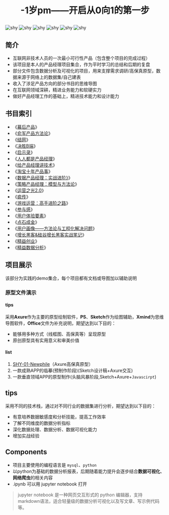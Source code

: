 # <p align="center">-1岁pm——开启从0向1的第一步</p>
![shy](https://img.shields.io/badge/state-更新中-green.svg)
![shy](https://img.shields.io/badge/原型-Axure-lightgreen.svg)
![shy](https://img.shields.io/badge/contributor-1-pink.svg)
![shy](https://img.shields.io/badge/思维导图-Xmind-red.svg)
![shy](https://img.shields.io/badge/Python-3-blue.svg)
![shy](https://img.shields.io/badge/sql-Mysql-lightblue.svg)


## 简介
* 互联网非技术人员的一次最小可行性产品（包含整个项目的完成过程）
* 该项目是本人的产品经理项目集合，作为平时学习的总结和后期的复盘
* 部分文件包含数据分析及可视化的项目，用来支撑需求调研/高保真原型，数据来源于网络上的数据集/自己建表
* 收入了涉足产品方向的部分书目的思维导图
* 在互联网领域深耕，精进业务能力和软硬实力
* 做好产品经理工作的基础上，精进技术能力和设计能力
## 书目索引
* 《[幕后产品](https://github.com/icesuka/Project-0/blob/main/product%20manager%20markdown/%E5%B9%95%E5%90%8E%E4%BA%A7%E5%93%81.md)》
* 《[俞军产品方法论](https://github.com/icesuka/Project-0/blob/main/product%20manager%20markdown/%E4%BF%9E%E5%86%9B%E4%BA%A7%E5%93%81%E6%96%B9%E6%B3%95%E8%AE%BA.md)》
* 《[结网](https://github.com/icesuka/Project-0/blob/main/product%20manager%20markdown/%E7%BB%93%E7%BD%91.md)》  
* 《[决胜B端](https://github.com/icesuka/Project-0/blob/main/product%20manager%20markdown/%E5%86%B3%E8%83%9CB%E7%AB%AF.md)》  
* 《[启示录](https://github.com/icesuka/Project-0/blob/main/product%20manager%20markdown/%E5%90%AF%E7%A4%BA%E5%BD%95%EF%BC%9A%E6%89%93%E9%80%A0%E7%94%A8%E6%88%B7%E5%96%9C%E7%88%B1%E7%9A%84%E4%BA%A7%E5%93%81.md)》  
* 《[人人都是产品经理](https://github.com/icesuka/Project-0/blob/main/product%20manager%20markdown/%E4%BA%BA%E4%BA%BA%E9%83%BD%E6%98%AF%E4%BA%A7%E5%93%81%E7%BB%8F%E7%90%86.md)》  
* 《[给产品经理讲技术](https://github.com/icesuka/Project-0/blob/main/product%20manager%20markdown/%E7%BB%99%E4%BA%A7%E5%93%81%E7%BB%8F%E7%90%86%E8%AE%B2%E6%8A%80%E6%9C%AF.md)》  
* 《[淘宝十年产品事](https://github.com/icesuka/Project-0/blob/main/product%20manager%20markdown/%E6%B7%98%E5%AE%9D%E5%8D%81%E5%B9%B4%E4%BA%A7%E5%93%81%E4%BA%8B.md)》 
* 《[数据产品经理：实战进阶》](https://github.com/icesuka/Project-0/blob/main/product%20manager%20markdown/%E6%95%B0%E6%8D%AE%E4%BA%A7%E5%93%81%E7%BB%8F%E7%90%86%EF%BC%9A%E5%AE%9E%E6%88%98%E8%BF%9B%E9%98%B6.md)》  
* 《[策略产品经理：模型与方法论](https://github.com/icesuka/Project-0/blob/main/product%20manager%20markdown/%E7%AD%96%E7%95%A5%E4%BA%A7%E5%93%81%E7%BB%8F%E7%90%86%EF%BC%9A%E6%A8%A1%E5%9E%8B%E4%B8%8E%E6%96%B9%E6%B3%95%E8%AE%BA.md)》
* 《[运营之光2.0](https://github.com/icesuka/Project-0/blob/main/product%20manager%20markdown/%E8%BF%90%E8%90%A5%E4%B9%8B%E5%85%892.0.md)》 
* 《[疯传](https://github.com/icesuka/Project-0/blob/main/product%20manager%20markdown/%E7%96%AF%E4%BC%A0.md)》  
* 《[游戏运营：高手进阶之路](https://github.com/icesuka/Project-0/blob/main/product%20manager%20markdown/%E6%B8%B8%E6%88%8F%E8%BF%90%E8%90%A5%EF%BC%9A%E9%AB%98%E6%89%8B%E8%BF%9B%E9%98%B6%E4%B9%8B%E8%B7%AF.md)》  
* 《[参与感](https://github.com/icesuka/Project-0/blob/main/product%20manager%20markdown/%E5%8F%82%E4%B8%8E%E6%84%9F.md)》
* 《[用户体验要素](https://github.com/icesuka/Project-0/blob/main/product%20manager%20markdown/%E7%94%A8%E6%88%B7%E4%BD%93%E9%AA%8C%E8%A6%81%E7%B4%A0.md)》 
* 《[点石成金](https://github.com/icesuka/Project-0/blob/main/product%20manager%20markdown/%E7%82%B9%E7%9F%B3%E6%88%90%E9%87%91.md)》
* 《[用户画像——方法论与工程化解决问题](https://github.com/icesuka/Project-0/blob/main/product%20manager%20markdown/%E7%94%A8%E6%88%B7%E7%94%BB%E5%83%8F%E2%80%94%E2%80%94%E6%96%B9%E6%B3%95%E8%AE%BA%E4%B8%8E%E5%B7%A5%E7%A8%8B%E5%8C%96%E8%A7%A3%E5%86%B3%E9%97%AE%E9%A2%98.md)》  
* 《[增长黑客&硅谷增长黑客实战笔记](https://github.com/icesuka/Project-0/blob/main/product%20manager%20markdown/%E5%A2%9E%E9%95%BF%E9%BB%91%E5%AE%A2%26%E7%A1%85%E8%B0%B7%E5%A2%9E%E9%95%BF%E9%BB%91%E5%AE%A2%E5%AE%9E%E6%88%98%E7%AC%94%E8%AE%B0.md)》 
* 《[精益创业](https://github.com/icesuka/Project-0/blob/main/product%20manager%20markdown/%E7%B2%BE%E7%9B%8A%E5%88%9B%E4%B8%9A.md)》  
* 《[精益数据分析](https://github.com/icesuka/Project-0/blob/main/product%20manager%20markdown/%E7%B2%BE%E7%9B%8A%E6%95%B0%E6%8D%AE%E5%88%86%E6%9E%90.md)》 
## 项目展示
该部分为实践的demo集合，每个项目都有文档或导图加以辅助说明
### 原型文件演示
#### tips
采用**Axure**作为主要的原型绘制软件，**PS**、**Sketch**作为绘图辅助，**Xmind**为思维导图软件，**Office**文件为补充说明，期望达到以下目的：
* 能够用多种方式（线框图、高保真等）呈现原型
* 原创原型具有实用意义和审美价值
#### list
1. [SHY-01-Newphile](https://lanhuapp.com/web/#/item/project/product?pid=8e03e3c1-0242-4804-bbb6-f041e21d3123&versionId=f7b3d429-05d3-408c-8700-50d5c75168b9&docId=11e20c76-3bf5-4515-86ee-098cb69d5a25&docType=axure&pageId=c3a3e16d4cfb4af88452618e5f72ac15&image_id=11e20c76-3bf5-4515-86ee-098cb69d5a25&parentId=41024a55-099d-4a81-a929-80d48f5dba9d&pwd=mQFv&teamId=ef08cddc-40cd-4206-ba1d-e93d061a7bc4&userId=7d7f0c92-b505-4fa6-b9ea-ec764b04eafa&activeSectionId=)（Axure高保真原型）
2. 一款成熟APP的临摹(预制作阶段)(Sketch设计稿+Axure交互)
3. 一款垂直领域APP的原型制作(头脑风暴阶段,Sketch+Axure+`Javascirpt`)
## tips
采用不同的技术栈，通过对不同行业的数据集进行分析，期望达到以下目的：
* 有意培养数据敏感度和分析技能，提高工作效率
* 了解不同维度的数据分析指标
* 深化数据处理、数据分析、数据可视化能力
* 增加实战经验
## Components
* 项目主要使用的编程语言是 `mysql`、`python`
* 以python为基础的数据分析报表，后期随着能力提升会逐步结合**数据可视化**、**网络爬虫**的相关内容
* .ipynb 可以用 jupyter notebook 打开
> jupyter notebook 是一种网页交互形式的 python 编辑器，支持 markdown语法，适合轻量级的数据分析可视化以及写文章、写示例代码等。
